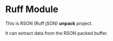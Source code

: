 # Ruff Module

This is RSON (Ruff jSON) **unpack** project.

It can extract data from the RSON packed buffer.
